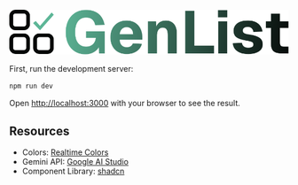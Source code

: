 
![GenList AI](/public/logo.svg)

First, run the development server:

```bash
npm run dev
```

Open [http://localhost:3000](http://localhost:3000) with your browser to see the result.

## Resources

- Colors: [Realtime Colors](https://www.realtimecolors.com/?colors=060807-f9fbfa-5db697-96ddc4-58dbae&fonts=Inter-Inter)
- Gemini API: [Google AI Studio](https://aistudio.google.com/usage)
- Component Library: [shadcn](https://ui.shadcn.com/docs/components)